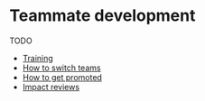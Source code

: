 # Teammate development

TODO

- [Training](training/index.md)
- [How to switch teams](../switching-teams.md)
- [How to get promoted](promotion.md)
- [Impact reviews](../../../departments/people-talent/people-ops/process/impact-reviews.md)
